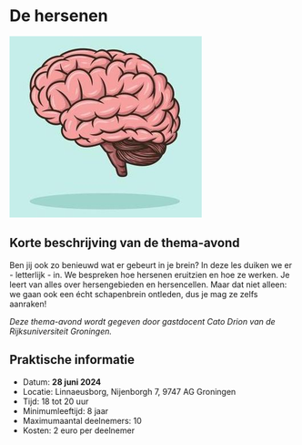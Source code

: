# De hersenen

![hersenen](hersenen.jpg)

## Korte beschrijving van de thema-avond
Ben jij ook zo benieuwd wat er gebeurt in je brein? In deze les duiken we er - letterlijk - in. We bespreken hoe hersenen eruitzien en hoe ze werken. Je leert van alles over hersengebieden en hersencellen. Maar dat niet alleen: we gaan ook een écht schapenbrein ontleden, dus je mag ze zelfs aanraken!

*Deze thema-avond wordt gegeven door gastdocent Cato Drion van de Rijksuniversiteit Groningen.*

## Praktische informatie
- Datum: **28 juni 2024**
- Locatie: Linnaeusborg, Nijenborgh 7, 9747 AG Groningen
- Tijd: 18 tot 20 uur
- Minimumleeftijd: 8 jaar
- Maximumaantal deelnemers: 10
- Kosten: 2 euro per deelnemer
